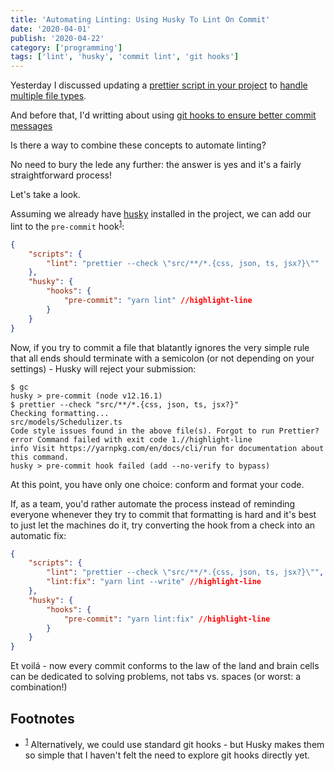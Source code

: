 ```yaml
---
title: 'Automating Linting: Using Husky To Lint On Commit'
date: '2020-04-01'
publish: '2020-04-22'
category: ['programming']
tags: ['lint', 'husky', 'commit lint', 'git hooks']
---
```


Yesterday I discussed updating a [prettier script in your project](adding-prettier) to [handle multiple file types](globbing-multiple-file-types).

And before that, I'd writting about using [git hooks to ensure better commit messages](adopt-conventional-commits-and-use-commitlint)

Is there a way to combine these concepts to automate linting?

No need to bury the lede any further: the answer is yes and it's a fairly straightforward process!

Let's take a look.

Assuming we already have [husky](https://github.com/typicode/husky) installed in the project, we can add our lint to the `pre-commit` hook<sup>[1](#footnotes)</sup><a id="fn1"></a>:

```json:title=package.json
{
    "scripts": {
        "lint": "prettier --check \"src/**/*.{css, json, ts, jsx?}\""
    },
    "husky": {
        "hooks": {
            "pre-commit": "yarn lint" //highlight-line
        }
    }
}
```

Now, if you try to commit a file that blatantly ignores the very simple rule that all ends should terminate with a semicolon (or not depending on your settings) - Husky will reject your submission:

```shell
$ gc
husky > pre-commit (node v12.16.1)
$ prettier --check "src/**/*.{css, json, ts, jsx?}"
Checking formatting...
src/models/Schedulizer.ts
Code style issues found in the above file(s). Forgot to run Prettier?
error Command failed with exit code 1.//highlight-line
info Visit https://yarnpkg.com/en/docs/cli/run for documentation about this command.
husky > pre-commit hook failed (add --no-verify to bypass)
```

At this point, you have only one choice: conform and format your code.

If, as a team, you'd rather automate the process instead of reminding everyone whenever they try to commit that formatting is hard and it's best to just let the machines do it, try converting the hook from a check into an automatic fix:

```json:title=package.json
{
    "scripts": {
        "lint": "prettier --check \"src/**/*.{css, json, ts, jsx?}\"",
        "lint:fix": "yarn lint --write" //highlight-line
    },
    "husky": {
        "hooks": {
            "pre-commit": "yarn lint:fix" //highlight-line
        }
    }
}
```

Et voilá - now every commit conforms to the law of the land and brain cells can be dedicated to solving problems, not tabs vs. spaces (or worst: a combination!)

## Footnotes

-   <sup>[1](#fn1)</sup> Alternatively, we could use standard git hooks - but Husky makes them so simple that I haven't felt the need to explore git hooks directly yet.

